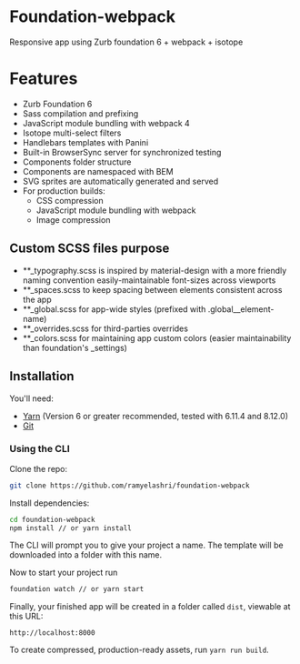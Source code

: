 # Foundation-webpack
Responsive app using Zurb foundation 6 + webpack + isotope

# Features
- Zurb Foundation 6
- Sass compilation and prefixing
- JavaScript module bundling with webpack 4
- Isotope multi-select filters
- Handlebars templates with Panini
- Built-in BrowserSync server for synchronized testing
- Components folder structure
- Components are namespaced with BEM
- SVG sprites are automatically generated and served
- For production builds:
  - CSS compression
  - JavaScript module bundling with webpack
  - Image compression


## Custom SCSS files purpose
- **_typography.scss is inspired by material-design with a more friendly naming convention easily-maintainable font-sizes across viewports
- **_spaces.scss to keep spacing between elements consistent across the app
- **_global.scss for app-wide styles (prefixed with .global__element-name)
- **_overrides.scss for third-parties overrides
- **_colors.scss for maintaining app custom colors (easier maintainability than foundation's _settings)

## Installation

You'll need:

- [Yarn](https://yarnpkg.com/lang/en/docs/install) (Version 6 or greater recommended, tested with 6.11.4 and 8.12.0)
- [Git](https://git-scm.com/)

### Using the CLI

Clone the repo:
```bash
git clone https://github.com/ramyelashri/foundation-webpack
```

Install dependencies:

```bash
cd foundation-webpack
npm install // or yarn install
```

The CLI will prompt you to give your project a name. The template will be downloaded into a folder with this name.

Now to start your project run 

```bash
foundation watch // or yarn start
```

Finally, your finished app will be created in a folder called `dist`, viewable at this URL:

```
http://localhost:8000
```

To create compressed, production-ready assets, run `yarn run build`.